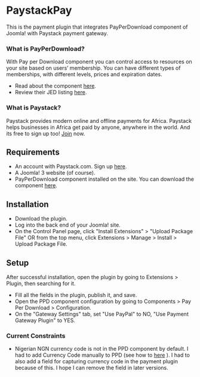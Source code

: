 # PaystackPay
This is the payment plugin that integrates PayPerDownload component of Joomla! with Paystack payment gateway.
### What is PayPerDownload?
With Pay per Download component you can control access to resources on your site based on users’ membership. You can have different types of memberships, with different levels, prices and expiration dates.
- Read about the component [here](http://www.ratmilwebsolutions.com/category/11-pay-per-download.html).
- Review their JED listing [here](http://extensions.joomla.org/extensions/e-commerce/paid-downloads/18146).
### What is Paystack?
Paystack provides modern online and offline payments for Africa. Paystack helps businesses in Africa get paid by anyone, anywhere in the world. And its free to sign up too! [Join](https://dashboard.paystack.com/#/signup) now.
## Requirements
 - An account with Paystack.com. Sign up [here](https://dashboard.paystack.com/#/signup).
- A Joomla! 3 website (of course).
- PayPerDownload component installed on the site. You can download the component [here](http://www.ratmilwebsolutions.com/category/11-pay-per-download.html).

## Installation
- Download the plugin.
- Log into the back end of your Joomla! site.
- On the Control Panel page, click "Install Extensions" > "Upload Package File" OR from the top menu, click Extensions > Manage > Install > Upload Package File.

## Setup
After successful installation, open the plugin by going to Extensions > Plugin, then searching for it.
- Fill all the fields in the plugin, publish it, and save.
- Open the PPD component configuration by going to Components > Pay Per Download > Configuration.
- On the "Gateway Settings" tab, set "Use PayPal" to NO, "Use Payment Gateway Plugin" to YES.

### Current Constraints
- Nigerian NGN currency code is not in the PPD component by default. I had to add Currency Code manually to PPD (see how to [here](http://www.ratmilwebsolutions.com/forum/4-payperdownload-support/2545-how-to-add-new-currency.html) ). I had to also add a field for capturing currency code in the payment plugin because of this. I hope I can remove the field in later versions.
